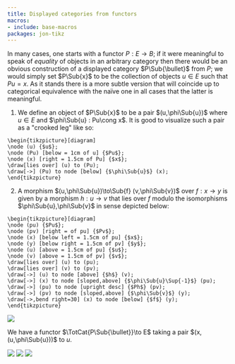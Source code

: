 ```yaml
---
title: Displayed categories from functors
macros:
- include: base-macros
packages: jon-tikz
---
```


In many cases, one starts with a functor $P:E\to B$; if it were meaningful to
speak of *equality* of objects in an arbitrary category then there would be an
obvious construction of a displayed category $P\Sub{\bullet}$ from $P$; we would
simply set $P\Sub{x}$ to be the collection of objects $u\in E$ such that $Pu=x$. As
it stands there is a more subtle version that will coincide up to categorical
equivalence with the naïve one in all cases that the latter is meaningful.

1. We define an object of $P\Sub{x}$ to be a pair $(u,\phi\Sub{u})$ where $u\in E$ and
   $\phi\Sub{u} : Pu\cong x$. It is good to visualize such a pair as a "crooked
   leg" like so:
```render-latex
\begin{tikzpicture}[diagram]
\node (u) {$u$};
\node (Pu) [below = 1cm of u] {$Pu$};
\node (x) [right = 1.5cm of Pu] {$x$};
\draw[lies over] (u) to (Pu);
\draw[->] (Pu) to node [below] {$\phi\Sub{u}$} (x);
\end{tikzpicture}
```

2. A morphism $(u,\phi\Sub{u})\to\Sub{f} (v,\phi\Sub{v})$ over $f : x \to y$ is given by
   a morphism $h : u\to v$ that lies over $f$ modulo the isomorphisms
   $\phi\Sub{u},\phi\Sub{v}$ in sense depicted below:
````render-latex
\begin{tikzpicture}[diagram]
\node (pu) {$Pu$};
\node (pv) [right = of pu] {$Pv$};
\node (x) [below left = 1.5cm of pu] {$x$};
\node (y) [below right = 1.5cm of pv] {$y$};
\node (u) [above = 1.5cm of pu] {$u$};
\node (v) [above = 1.5cm of pv] {$v$};
\draw[lies over] (u) to (pu);
\draw[lies over] (v) to (pv);
\draw[->] (u) to node [above] {$h$} (v);
\draw[->] (x) to node [sloped,above] {$\phi\Sub{u}\Sup{-1}$} (pu);
\draw[->] (pu) to node [upright desc] {$Ph$} (pv);
\draw[->] (pv) to node [sloped,above] {$\phi\Sub{v}$} (y);
\draw[->,bend right=30] (x) to node [below] {$f$} (y);
\end{tikzpicture}
````

![](frct-001U)

We have a functor $\TotCat{P\Sub{\bullet}}\to E$ taking a pair $(x,(u,\phi\Sub{u}))$ to $u$.

![](frct-001V)
![](frct-001W)
![](frct-000C)
